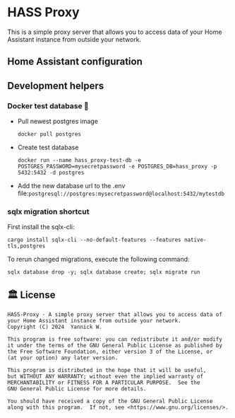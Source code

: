 # HASS Proxy

This is a simple proxy server that allows you to access data of your Home Assistant 
instance from outside your network. 

## Home Assistant configuration


## Development helpers

### Docker test database 🐋

- Pull newest postgres image 
    ```` shell
    docker pull postgres
    ````

- Create test database
    ```` shell
    docker run --name hass_proxy-test-db -e POSTGRES_PASSWORD=mysecretpassword -e POSTGRES_DB=hass_proxy -p 5432:5432 -d postgres
    ````
  
- Add the new database url to the .env file:```postgresql://postgres:mysecretpassword@localhost:5432/mytestdb```



### sqlx migration shortcut
First install the sqlx-cli:
```` shell
cargo install sqlx-cli --no-default-features --features native-tls,postgres
````


To rerun changed migrations, execute the following command:
```` shell
sqlx database drop -y; sqlx database create; sqlx migrate run
````

## 🏛️ License
```
HASS-Proxy · A simple proxy server that allows you to access data of 
your Home Assistant instance from outside your network.
Copyright (C) 2024  Yannick W.

This program is free software: you can redistribute it and/or modify
it under the terms of the GNU General Public License as published by
the Free Software Foundation, either version 3 of the License, or
(at your option) any later version.

This program is distributed in the hope that it will be useful,
but WITHOUT ANY WARRANTY; without even the implied warranty of
MERCHANTABILITY or FITNESS FOR A PARTICULAR PURPOSE.  See the
GNU General Public License for more details.

You should have received a copy of the GNU General Public License
along with this program.  If not, see <https://www.gnu.org/licenses/>.
```